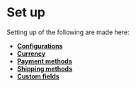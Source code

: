 # Set up

Setting up of the following are made here:

* **[Configurations](http://j2store.gitbooks.io/user-guide/content/configuration.html)**
* **[Currency](http://j2store.gitbooks.io/user-guide/content/currency.html)**
* **[Payment methods](http://j2store.gitbooks.io/user-guide/content/payment_methods.html)**
* **[Shipping methods](http://j2store.gitbooks.io/user-guide/content/shipping_methods.html)**
* **[Custom fields](http://j2store.gitbooks.io/user-guide/content/custom_fields.html)**
